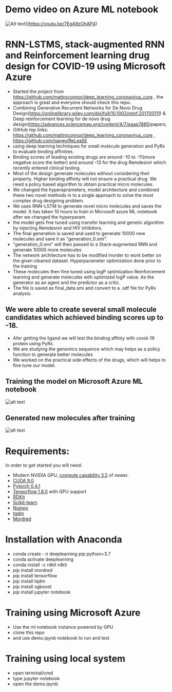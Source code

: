 # Demo video on Azure ML notebook
![Alt text](https://img.youtube.com/vi/7EgA9zOhAP4/0.jpg)](https://youtu.be/7EgA9zOhAP4)
# RNN-LSTMS, stack-augmented RNN and Reinforcement learning drug design for COVID-19 using Microsoft Azure 
* Started the project from https://github.com/mattroconnor/deep_learning_coronavirus_cure , the approach is great and everyone should check this repo.
* Combining Generative Recurrent Networks for De Novo Drug Design(https://onlinelibrary.wiley.com/doi/full/10.1002/minf.201700111) & Deep reinforcement learning for de novo drug design(https://advances.sciencemag.org/content/4/7/eaap7885)papers,
* GitHub rep links: https://github.com/mattroconnor/deep_learning_coronavirus_cure , https://github.com/isayev/ReLeaSE
* using deep learning techniques for small molecule generation and PyRx to evaluate binding affinities.
* Binding scores of leading existing drugs are around -10 to -11(more negative score the better) and around -13 for the drug Remdesivir which recently entered clinical testing. 
* Most of the design generate molecules without considering their property. Higher binding affinity will not ensure a practical drug. We need a policy based algorithm to obtain practical micro molecules.
* We changed the hyperaprameters, model architecture and combined these two novel methods in to a single approach to solve the most complex drug designing problem.
* We uses RNN-LSTM to generate novel micro molecules and saves the model. It has taken 10 hours to train in Microsoft azure ML notebook after we changed the hyperparam.
* the model gets fine tuned using transfer learning and genetic algorithm by injecting Remdesivir and HIV inhibitors.
* The final generation is saved and used to generate 10000 new molecules and save it as "generation_0.smi".
* "generation_0.smi" will then passed to a Stack-augmented RNN and generate 10000 more molecules
* The network architecture has to be modified inorder to work better on the given cleaned dataset. Hyperparameter optimization done prior to the training
* These molecules then fine tuned using logP optimization Reinforcement learning and generate molecules with optimized logP value. As the generator as an agent and the predictor as a critic.
* The file is saved as final_data.smi and convert to a .sdf file for PyRx analysis.
## We were able to create several small molecule candidates which achieved binding scores up to -18.
* Afer getting the ligand we will test the binding affinty with covid-19 protein using PyRx.
* We are studying the genomics sequence which may helps as a policy function to generate better molecules
* We worked on the practical side effects of the drugs, which will helps to fine tune our model. 
## Training the model on Microsoft Azure ML notebook
![alt text](https://github.com/kishorkuttan/Covid-19-drug-discovery-using-RNN-LSTMS-stack-augmented-RNN-and-RL-powered-by-Microsoft-Azure/blob/master/Training_on_azure_overview.png?raw=true)

## Generated new molecules after training
![alt text](https://github.com/kishorkuttan/Covid-19-drug-discovery-using-RNN-LSTMS-stack-augmented-RNN-and-RL-powered-by-Microsoft-Azure/blob/master/generating_molecule.png?raw=true)



# Requirements:

In order to get started you will need:
* Modern NVIDIA GPU, [compute capability 3.5](https://developer.nvidia.com/cuda-gpus) of newer.
* [CUDA 9.0](https://developer.nvidia.com/cuda-downloads)
* [Pytorch 0.4.1](https://pytorch.org)
* [Tensorflow 1.8.0](https://www.tensorflow.org/install/) with GPU support
* [RDKit](https://www.rdkit.org/docs/Install.html)
* [Scikit-learn](http://scikit-learn.org/)
* [Numpy](http://www.numpy.org/)
* [tqdm](https://github.com/tqdm/tqdm)
* [Mordred](https://github.com/mordred-descriptor/mordred)

# Installation with Anaconda
* conda create - n deeplearning pip python=3.7
* conda activate deeplearning
* conda install -c rdkit rdkit
* pip install mordred
* pip install tensorflow
* pip install tqdm
* pip install xgboost
* pip install jupyter notebook

# Training using Microsoft Azure
* Use the ml notebook instance powered by GPU
* clone this repo
* and use demo.ipynb notebook to run and test

# Training using local system

* open terminal/cmd 
* type jupyter notebook
* open the demo.ipynb



